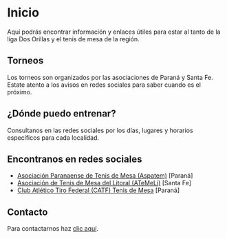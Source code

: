 # Inicio

Aquí podrás encontrar información y enlaces útiles para estar al tanto de la liga Dos Orillas y el tenis de mesa de la región.

## Torneos

Los torneos son organizados por las asociaciones de Paraná y Santa Fe. Estate atento a los avisos en redes sociales para saber cuando es el próximo.

## ¿Dónde puedo entrenar?

Consultanos en las redes sociales por los días, lugares y horarios específicos para cada localidad.

## Encontranos en redes sociales

* [Asociación Paranaense de Tenis de Mesa (Aspatem)](https://www.facebook.com/Aspatem) [Paraná]
* [Asociación de Tenis de Mesa del Litoral (ATeMeLi)](https://www.facebook.com/tenisdemesa.santafe) [Santa Fe]
* [Club Atlético Tiro Federal (CATF) Tenis de Mesa](https://www.facebook.com/CATFTDM/) [Paraná]

## Contacto

Para contactarnos haz [clic aquí](https://docs.google.com/forms/d/e/1FAIpQLScn3hmkSHD_6teYhAbpmAQCvCo71WDeC6bointrdArnuvImnQ/viewform?usp=sf_link).

